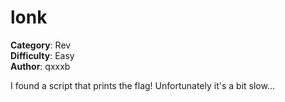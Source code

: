 # lonk

**Category**: Rev \
**Difficulty**: Easy \
**Author**: qxxxb

I found a script that prints the flag! Unfortunately it's a bit slow...
